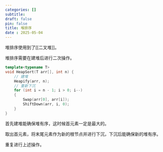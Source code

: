 ```yaml
---
categories: []
subtitle: 
draft: false
pin: false
title: 堆排序
date : 2025-05-04
---
```


堆排序使用到了[[二叉堆]]。

堆排序需要在建堆后进行二次操作。

```cpp
template<typename T>
void HeapSort(T arr[], int n) {
	// 建堆	
	Heapify(arr, n);
	// 重新下沉
	for (int i = n - 1; i > 0; i--)
	{
		Swap(arr[0], arr[i]);
		ShiftDown(arr, i, 0);
	}
}
```

首先建堆能确保堆有序，这时候首元素一定是最大的。

取出首元素，将末尾元素作为新的根节点并进行下沉，下沉后能确保新的堆有序。

重复进行上述操作。
